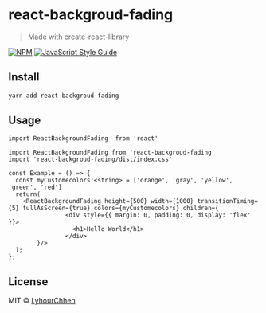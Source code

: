 # react-backgroud-fading

> Made with create-react-library

[![NPM](https://img.shields.io/npm/v/react-backgroud-fading.svg)](https://www.npmjs.com/package/react-backgroud-fading) [![JavaScript Style Guide](https://img.shields.io/badge/code_style-standard-brightgreen.svg)](https://standardjs.com)

## Install

```bash
yarn add react-backgroud-fading
```

## Usage

```tsx
import ReactBackgroundFading  from 'react'

import ReactBackgroundFading from 'react-backgroud-fading'
import 'react-backgroud-fading/dist/index.css'

const Example = () => {
  const myCustomecolors:<string> = ['orange', 'gray', 'yellow', 'green', 'red']
  return(
    <ReactBackgroundFading height={500} width={1000} transitionTiming={5} fullAsScreen={true} colors={myCustomecolors} children={
                <div style={{ margin: 0, padding: 0, display: 'flex' }}>
                  <h1>Hello World</h1>
                </div>
        }/>
  );
};
```

## License

MIT © [LyhourChhen](https://github.com/LyhourChhen)
